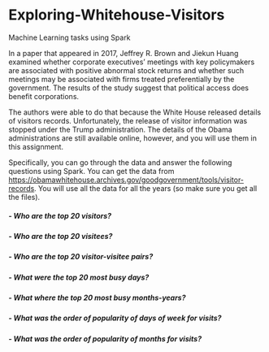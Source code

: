 # Exploring-Whitehouse-Visitors
Machine Learning tasks using Spark

In a paper that appeared in 2017, Jeffrey R. Brown and Jiekun Huang examined whether corporate executives’ meetings with key policymakers are associated with positive abnormal stock returns and whether such meetings may be associated with firms treated preferentially by the government. The results of the study suggest that political access does benefit corporations.

The authors were able to do that because the White House released details of visitors records. Unfortunately, the release of visitor information was stopped under the Trump administration. The details of the Obama administrations are still available online, however, and you will use them in this assignment.

Specifically, you can go through the data and answer the following questions using Spark. You can get the data from https://obamawhitehouse.archives.gov/goodgovernment/tools/visitor-records. You will use all the data for all the years (so make sure you get all the files).

##### - Who are the top 20 visitors?
##### - Who are the top 20 visitees?
##### - Who are the top 20 visitor-visitee pairs?
##### - What were the top 20 most busy days?
##### - What where the top 20 most busy months-years?
##### - What was the order of popularity of days of week for visits?
##### - What was the order of popularity of months for visits?
